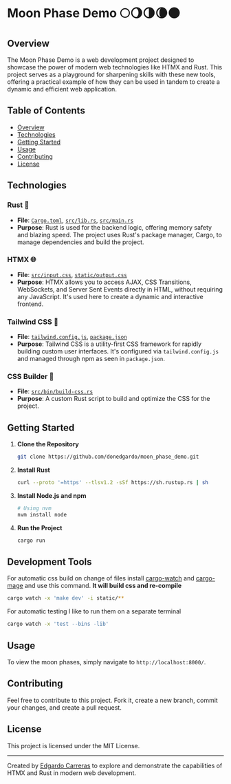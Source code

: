 # Moon Phase Demo 🌕🌖🌗🌘🌑

## Overview

The Moon Phase Demo is a web development project designed to showcase the power of modern web technologies like HTMX and Rust. This project serves as a playground for sharpening skills with these new tools, offering a practical example of how they can be used in tandem to create a dynamic and efficient web application.

## Table of Contents

- [Overview](#overview)
- [Technologies](#technologies)
- [Getting Started](#getting-started)
- [Usage](#usage)
- [Contributing](#contributing)
- [License](#license)

## Technologies

### Rust 🦀

- **File**: [`Cargo.toml`](https://github.com/donedgardo/moon_phase_demo/blob/main/Cargo.toml), [`src/lib.rs`](https://github.com/donedgardo/moon_phase_demo/blob/main/src/lib.rs), [`src/main.rs`](https://github.com/donedgardo/moon_phase_demo/blob/main/src/main.rs)
- **Purpose**: Rust is used for the backend logic, offering memory safety and blazing speed. The project uses Rust's package manager, Cargo, to manage dependencies and build the project.

### HTMX 🌐

- **File**: [`src/input.css`](https://github.com/donedgardo/moon_phase_demo/blob/main/src/input.css), [`static/output.css`](https://github.com/donedgardo/moon_phase_demo/blob/main/static/output.css)
- **Purpose**: HTMX allows you to access AJAX, CSS Transitions, WebSockets, and Server Sent Events directly in HTML, without requiring any JavaScript. It's used here to create a dynamic and interactive frontend.

### Tailwind CSS 💨

- **File**: [`tailwind.config.js`](https://github.com/donedgardo/moon_phase_demo/blob/main/tailwind.config.js), [`package.json`](https://github.com/donedgardo/moon_phase_demo/blob/main/package.json)
- **Purpose**: Tailwind CSS is a utility-first CSS framework for rapidly building custom user interfaces. It's configured via `tailwind.config.js` and managed through npm as seen in `package.json`.

### CSS Builder 🎨

- **File**: [`src/bin/build-css.rs`](https://github.com/donedgardo/moon_phase_demo/blob/main/src/bin/build-css.rs)
- **Purpose**: A custom Rust script to build and optimize the CSS for the project.

## Getting Started

1. **Clone the Repository**
    ```bash
    git clone https://github.com/donedgardo/moon_phase_demo.git
    ```

2. **Install Rust**
    ```bash
    curl --proto '=https' --tlsv1.2 -sSf https://sh.rustup.rs | sh
    ```

3. **Install Node.js and npm**
    ```bash
    # Using nvm
    nvm install node
    ```

5. **Run the Project**
    ```bash
    cargo run 
    ```

## Development Tools
   For automatic css build on change of files install [cargo-watch](https://github.com/watchexec/cargo-watch) and 
   [cargo-mage](https://github.com/sagiegurari/cargo-make) and use this command. **It will build css and re-compile**
   ```bash
   cargo watch -x 'make dev' -i static/**
   ```

  For automatic testing I like to run them on a separate terminal
  ```bash
  cargo watch -x 'test --bins -lib'
  ```

## Usage

To view the moon phases, simply navigate to `http://localhost:8000/`.

## Contributing

Feel free to contribute to this project. Fork it, create a new branch, commit your changes, and create a pull request.

## License

This project is licensed under the MIT License.

---

Created by [Edgardo Carreras](https://github.com/donedgardo) to explore and demonstrate the capabilities of HTMX and Rust in modern web development.